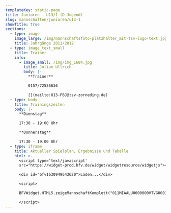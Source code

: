 ```yaml
---
templateKey: static-page
title: Junioren - U13/1 (D-Jugend)
slug: mannschaften/junioren/u13-1
showTitle: true
sections:
  - type: image
    image_large: /img/mannschaftsfoto-platzhalter_mit-tsv-logo-text.jpg
    title: Jahrgänge 2011/2012
  - type: image_text_small
    title: Trainer
    info:
      - image_small: /img/img_1684.jpg
        title: Julian Ullrich
        body: |-
          **Trainer**

          0157/72536636

          [](mailto:U13-FBJ@tsv-zorneding.de)
  - type: body
    title: Trainingszeiten
    body: |-
      **Dienstag**

      17:30 - 19:00 Uhr

      **Donnerstag**

      17:30 - 19:00 Uhr
  - type: iframe
    title: Aktueller Spielplan, Ergebnisse und Tabelle
    html: >-
      <script type='text/javascript'
      src="https://widget-prod.bfv.de/widget/widgetresource/widgetjs"></script>

      <div id="bfv1630949643620">Laden...</div>

      <script>

      BFVWidget.HTML5.zeigeMannschaftKomplett("011MIAALU0000000VTVG0001VTR8C1K7", "bfv1630949643620", { height: "800", width: "350", selectedTab:BFVWidget.HTML5.mannschaftTabs.spiele, colorResults: "undefined" , colorNav: "undefined" , colorClubName : "undefined" , backgroundNav: "undefined"});

      </script>
---
```

